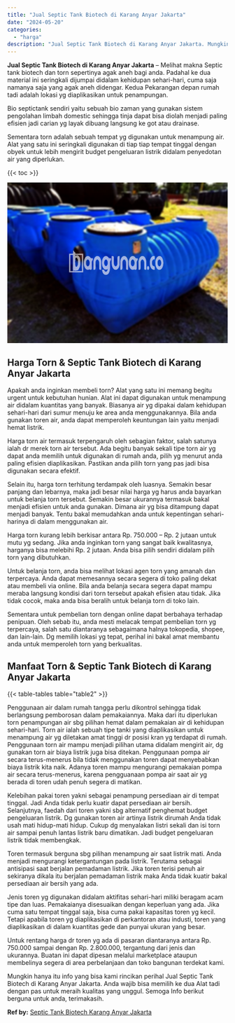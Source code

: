 ```yaml
---
title: "Jual Septic Tank Biotech di Karang Anyar Jakarta"
date: "2024-05-20"
categories: 
  - "harga"
description: "Jual Septic Tank Biotech di Karang Anyar Jakarta. Mungkin hanya itu info yang bisa kami rincikan perihal Jual Septic Tank Biotech di Karang Anyar Jakarta. An..."
---
```


**Jual Septic Tank Biotech di Karang Anyar Jakarta** – Melihat makna Septic tank biotech dan torn sepertinya agak aneh bagi anda. Padahal ke dua material ini seringkali dijumpai didalam kehidupan sehari-hari, cuma saja namanya saja yang agak aneh didengar. Kedua Pekarangan depan rumah tadi adalah lokasi yg diaplikasikan untuk penampungan.

Bio septictank sendiri yaitu sebuah bio zaman yang gunakan sistem pengolahan limbah domestic sehingga tinja dapat bisa diolah menjadi paling efisien jadi carian yg layak dibuang langsung ke got atau drainase.

Sementara torn adalah sebuah tempat yg digunakan untuk menampung air. Alat yang satu ini seringkali digunakan di tiap tiap tempat tinggal dengan obyek untuk lebih mengirit budget pengeluaran listrik didalam penyedotan air yang diperlukan.

{{< toc >}}

![Jual Septic Tank Biotech di Karang Anyar Jakarta](/images/jual-bio-septictank-13.png)

## Harga Torn & Septic Tank Biotech di Karang Anyar Jakarta

Apakah anda inginkan membeli torn? Alat yang satu ini memang begitu urgent untuk kebutuhan hunian. Alat ini dapat digunakan untuk menampung air didalam kuantitas yang banyak. Biasanya air yg dipakai dalam kehidupan sehari-hari dari sumur menuju ke area anda menggunakannya. Bila anda gunakan toren air, anda dapat memperoleh keuntungan lain yaitu menjadi hemat listrik.

Harga torn air termasuk terpengaruh oleh sebagian faktor, salah satunya ialah dr merek torn air tersebut. Ada begitu banyak sekali tipe torn air yg dapat anda memilih untuk digunakan di rumah anda, pilih yg menurut anda paling efisien diaplikasikan. Pastikan anda pilih torn yang pas jadi bisa digunakan secara efektif.

Selain itu, harga torn terhitung terdampak oleh luasnya. Semakin besar panjang dan lebarnya, maka jadi besar nilai harga yg harus anda bayarkan untuk belanja torn tersebut. Semakin besar ukurannya termasuk bakal menjadi efisien untuk anda gunakan. Dimana air yg bisa ditampung dapat menjadi banyak. Tentu bakal memudahkan anda untuk kepentingan sehari-harinya di dalam menggunakan air.

Harga torn kurang lebih berkisar antara Rp. 750.000 – Rp. 2 jutaan untuk mutu yg sedang. Jika anda inginkan torn yang sangat baik kwalitasnya, harganya bisa melebihi Rp. 2 jutaan. Anda bisa pilih sendiri didalam pilih torn yang dibutuhkan.

Untuk belanja torn, anda bisa melihat lokasi agen torn yang amanah dan terpercaya. Anda dapat memesannya secara segera di toko paling dekat atau membeli via online. Bila anda belanja secara segera dapat mampu meraba langsung kondisi dari torn tersebut apakah efisien atau tidak. Jika tidak cocok, maka anda bisa beralih untuk belanja torn di toko lain.

Sementara untuk pembelian torn dengan online dapat berbahaya terhadap penipuan. Oleh sebab itu, anda mesti melacak tempat pembelian torn yg terpercaya, salah satu diantaranya sebagaimana halnya tokopedia, shopee, dan lain-lain. Dg memilih lokasi yg tepat, perihal ini bakal amat membantu anda untuk memperoleh torn yang berkualitas.

## Manfaat Torn & Septic Tank Biotech di Karang Anyar Jakarta

{{< table-tables table="table2" >}}

Penggunaan air dalam rumah tangga perlu dikontrol sehingga tidak berlangsung pemborosan dalam pemakaiannya. Maka dari itu diperlukan torn penampungan air sbg pilihan hemat dalam pemakaian air di kehidupan sehari-hari. Torn air ialah sebuah tipe tanki yang diaplikasikan untuk menampung air yg diletakan amat tinggi dr posisi kran yg terdapat di rumah. Penggunaan torn air mampu menjadi pilihan utama didalam mengirit air, dg gunakan torn air biaya listrik juga bisa ditekan. Penggunaan pompa air secara terus-menerus bila tidak menggunakan toren dapat menyebabkan biaya listrik kita naik. Adanya toren mampu mengurangi pemakaian pompa air secara terus-menerus, karena pengguanaan pompa air saat air yg berada di toren udah penuh segera di matikan.

Kelebihan pakai toren yakni sebagai penampung persediaan air di tempat tinggal. Jadi Anda tidak perlu kuatir dapat persediaan air bersih. Selanjutnya, faedah dari toren yakni sbg alternatif penghemat budget pengeluaran listrik. Dg gunakan toren air artinya listrik dirumah Anda tidak usah mati hidup-mati hidup. Cukup dg menyalakan listri sekali dan isi torn air sampai penuh lantas listrik baru dimatikan. Jadi budget pengeluaran listrik tidak membengkak.

Toren termasuk berguna sbg pilihan menampung air saat listrik mati. Anda menjadi mengurangi ketergantungan pada listrik. Terutama sebagai antisipasi saat berjalan pemadaman listrik. Jika toren terisi penuh air sekiranya dikala itu berjalan pemadaman listrik maka Anda tidak kuatir bakal persediaan air bersih yang ada.

Jenis toren yg digunakan didalam aktifitas sehari-hari miliki beragam acam tipe dan luas. Pemakaianya disesuaikan dengan keperluan yang ada. Jika cuma satu tempat tinggal saja, bisa cuma pakai kapasitas toren yg kecil. Tetapi apabila toren yg diaplikasikan di perkantoran atau industi, toren yang diaplikasikan di dalam kuantitas gede dan punyai ukuran yang besar.

Untuk rentang harga dr toren yg ada di pasaran diantaranya antara Rp. 750.000 sampai dengan Rp. 2.800.000, tergantung dari jenis dan ukurannya. Buatan ini dapat dipesan melalui marketplace ataupun membelinya segera di area perbelanjaan dan toko bangunan terdekat kami.

Mungkin hanya itu info yang bisa kami rincikan perihal Jual Septic Tank Biotech di Karang Anyar Jakarta. Anda wajib bisa memilih ke dua Alat tadi dengan pas untuk meraih kualitas yang unggul. Semoga Info berikut berguna untuk anda, terimakasih.

**Ref by:** [Septic Tank Biotech Karang Anyar Jakarta](https://id.wikipedia.org/wiki/Septic)
